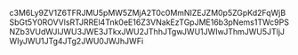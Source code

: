 c3M6Ly9ZV1Z6TFRJMU5pMW5ZMjA2T0c0MmNIZEJZM0p5ZGpKd2FqWjBSbGt5Y0ROVVlsRTJRREl4Tnk0eE16Z3VNakEzTGpJME16b3pNems1TWc9PSNZb3VUdWJlJWU3JWE3JTkxJWU2JThhJTgwJWU1JWIwJThmJWU5JTljJWIyJWU1JTg4JTg2JWU0JWJhJWFi
